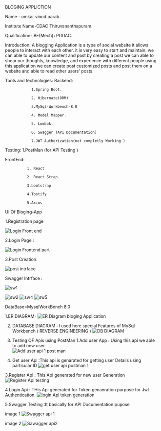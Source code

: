 BLOGING APPLICTION 
 
Name - omkar vinod parab


Institute Name-CDAC Thiruvananthapuram.

Qualification- BE(Mech)+PGDAC. 

Introduction:
A blogging Application is a type of social website it allows people to interact with each other. it is very easy to start and maintain. we can able to update our content and post by creating a post we can able to shear our thoughts, knowledge, and experience with different people using this application we can create post customized posts and post them on a website and able to read other users' posts.


Tools and technologies:
 Backend:       
                 
                1.Spring Boot.
                
                2. Hibernate(ORM)
                
                3.MySql-Workbench-8.0
 
                4. Model Mapper.
               
                5. Lombok.
                
                6. Swagger (API Documentation)
                
                7.JWT Authorization(not completly Working )

 Testing:
              1.PostMan (for API Testing )

FrontEnd:
              
              1. React 
              
              2. React Strap
              
              3.bootstrap 
              
              4.Tostify
              
              5.Axios          



UI Of Bloging-App


1.Registration page 


![Login Front end ](https://user-images.githubusercontent.com/110629636/196496067-b986a8c4-54eb-4cb4-a789-6c11b1987a7e.png)

2.Login Page :

![Login Frontend part](https://user-images.githubusercontent.com/110629636/196496205-559fd89b-b4f2-42ff-b944-7a4b5d554ff5.png)

3.Post Creation:


![post intrface](https://user-images.githubusercontent.com/110629636/196496379-42a10f0b-3f03-4a6f-a1bc-8a19e6f5377f.png)

Swagger Intrface :

![sw1](https://user-images.githubusercontent.com/110629636/196497304-fa73f6e1-852e-4ab2-82a2-1276e23f30bf.png)

![sw2](https://user-images.githubusercontent.com/110629636/196497332-41c7f9a7-942c-43a6-8f4e-9fc7387885ed.png)
![sw4](https://user-images.githubusercontent.com/110629636/196497459-3c7315ec-d7fa-4dbf-816c-39f59e7dfc0d.png)
![sw5](https://user-images.githubusercontent.com/110629636/196497469-1cbd32ec-7dc3-4f3b-a99a-35034c1b3314.png)




DataBase=MysqlWorkBench 8.0

1.ER DIAGRAM-
![ER Diagram bloging Application](https://user-images.githubusercontent.com/110629636/196459622-7cfa4513-4de5-48c2-849f-7d38590e796e.png)

2. DATABASE DIAGRAM : I used here special Features of MySql Workbench ( REVERSE ENGINEERING  )
![DB DIAGRAM](https://user-images.githubusercontent.com/110629636/196463728-43761ab8-4f20-43f5-982d-f1163bbefece.png)

3. Testing OF Apis using PostMan
1.Add user App : Using this api we able to add new user  
![Add user api 1 post man](https://user-images.githubusercontent.com/110629636/196471611-98d59f8f-f45b-4cba-85eb-bfd4463955d9.png)


2. Get user Api :This api is genarated for getting user Details using particular ID
![get user api postman 1 ](https://user-images.githubusercontent.com/110629636/196473016-7a12fa67-c2b2-4416-8a56-4e6c19ddde8e.png)


3.Register Api : This Api generated for new user Generation
![Register Api testing ](https://user-images.githubusercontent.com/110629636/196473249-f32891e4-ad69-440b-97f8-591c94481227.png)


4.Login Api : THis Api generated for Token genaeration purpose for Jwt Authentication.
![login Api token generation](https://user-images.githubusercontent.com/110629636/196473670-d09140a0-9f57-480c-bec2-24d199e97520.png)


5.Swagger Testing :It basically for API Documentation pupose 

image 1
![Swagger api 1](https://user-images.githubusercontent.com/110629636/196474202-b0ad436f-a920-4094-8ca5-db7a6ee3359e.png)

image 2 
![Sawagger api2](https://user-images.githubusercontent.com/110629636/196474212-e18eb256-2a7a-4641-90e5-748732489629.png)







